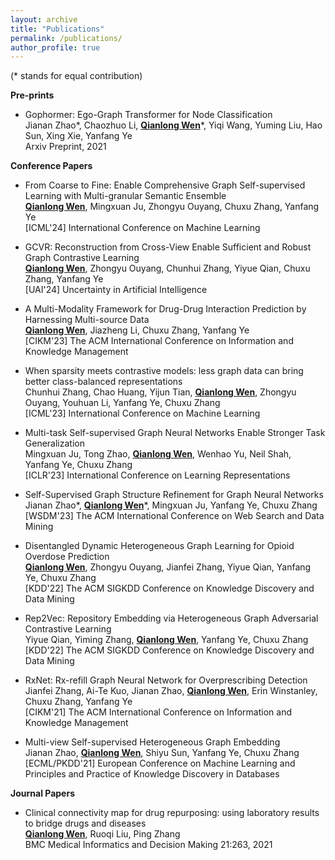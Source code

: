 ```yaml
---
layout: archive
title: "Publications"
permalink: /publications/
author_profile: true
---
```


(* stands for equal contribution)

**Pre-prints**

* Gophormer: Ego-Graph Transformer for Node Classification <br>
  Jianan Zhao\*, Chaozhuo Li, **<u>Qianlong Wen</u>**\*, Yiqi Wang, Yuming Liu, Hao Sun, Xing Xie, Yanfang Ye <br>
  Arxiv Preprint, 2021

**Conference Papers**

* From Coarse to Fine: Enable Comprehensive Graph Self-supervised Learning with Multi-granular Semantic Ensemble <br>
  **<u>Qianlong Wen</u>**, Mingxuan Ju, Zhongyu Ouyang, Chuxu Zhang, Yanfang Ye <br>
  [ICML'24] International Conference on Machine Learning

* GCVR: Reconstruction from Cross-View Enable Sufficient and Robust Graph Contrastive Learning <br>
  **<u>Qianlong Wen</u>**, Zhongyu Ouyang, Chunhui Zhang, Yiyue Qian, Chuxu Zhang, Yanfang Ye <br>
  [UAI'24] Uncertainty in Artificial Intelligence

* A Multi-Modality Framework for Drug-Drug Interaction Prediction by Harnessing Multi-source Data <br>
  **<u>Qianlong Wen</u>**, Jiazheng Li, Chuxu Zhang, Yanfang Ye <br>
  [CIKM'23] The ACM International Conference on Information and Knowledge Management

* When sparsity meets contrastive models: less graph data can bring better class-balanced representations <br>
  Chunhui Zhang, Chao Huang, Yijun Tian, **<u>Qianlong Wen</u>**, Zhongyu Ouyang, Youhuan Li, Yanfang Ye, Chuxu Zhang <br>
  [ICML'23] International Conference on Machine Learning

* Multi-task Self-supervised Graph Neural Networks Enable Stronger Task Generalization <br>
  Mingxuan Ju, Tong Zhao, **<u>Qianlong Wen</u>**, Wenhao Yu, Neil Shah, Yanfang Ye, Chuxu Zhang <br>
  [ICLR'23] International Conference on Learning Representations

* Self-Supervised Graph Structure Refinement for Graph Neural Networks <br>
  Jianan Zhao\*, **<u>Qianlong Wen</u>**\*, Mingxuan Ju, Yanfang Ye, Chuxu Zhang <br>
  [WSDM'23] The ACM International Conference on Web Search and Data Mining

* Disentangled Dynamic Heterogeneous Graph Learning for Opioid Overdose Prediction <br>
  **<u>Qianlong Wen</u>**, Zhongyu Ouyang, Jianfei Zhang, Yiyue Qian, Yanfang Ye, Chuxu Zhang <br>
  [KDD'22] The ACM SIGKDD Conference on Knowledge Discovery and Data Mining
  
* Rep2Vec: Repository Embedding via Heterogeneous Graph Adversarial Contrastive Learning <br>
  Yiyue Qian, Yiming Zhang, **<u>Qianlong Wen</u>**, Yanfang Ye, Chuxu Zhang <br>
  [KDD'22] The ACM SIGKDD Conference on Knowledge Discovery and Data Mining
  
* RxNet: Rx-refill Graph Neural Network for Overprescribing Detection <br>
  Jianfei Zhang, Ai-Te Kuo, Jianan Zhao, **<u>Qianlong Wen</u>**, Erin Winstanley, Chuxu Zhang, Yanfang Ye <br>
  [CIKM'21] The ACM International Conference on Information and Knowledge Management

* Multi-view Self-supervised Heterogeneous Graph Embedding <br>
  Jianan Zhao, **<u>Qianlong Wen</u>**, Shiyu Sun, Yanfang Ye, Chuxu Zhang <br>
  [ECML/PKDD'21] European Conference on Machine Learning and Principles and Practice of Knowledge Discovery in Databases


**Journal Papers**

* Clinical connectivity map for drug repurposing: using laboratory results to bridge drugs and diseases <br>
  **<u>Qianlong Wen</u>**, Ruoqi Liu, Ping Zhang <br>
  BMC Medical Informatics and Decision Making 21:263, 2021
